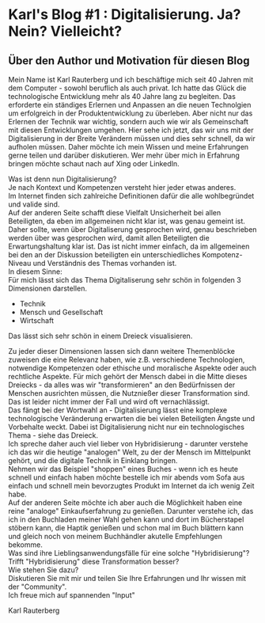 # Karl's Blog #1 : Digitalisierung. Ja? Nein? Vielleicht?

## Über den Author und Motivation für diesen Blog
Mein Name ist Karl Rauterberg und ich beschäftige mich seit 40 Jahren mit dem Computer - sowohl beruflich als auch privat.
Ich hatte das Glück die technologische Entwicklung mehr als 40 Jahre lang zu begleiten. 
Das erforderte ein ständiges Erlernen und Anpassen an die neuen Technolgien um erfolgreich in der Produktentwicklung zu überleben. 
Aber nicht nur das Erlernen der Technik war wichtig, sondern auch wie wir als Gemeinschaft mit diesen Entwicklungen umgehen.
Hier sehe ich jetzt, das wir uns mit der Digitalisierung in der Breite Verändern müssen und dies sehr schnell, da wir aufholen müssen.
Daher möchte ich mein Wissen und meine Erfahrungen gerne teilen und darüber diskutieren.
Wer mehr über mich in Erfahrung bringen möchte schaut nach auf Xing oder LinkedIn.

Was ist denn nun Digitalisierung?   
Je nach Kontext und Kompetenzen versteht hier jeder etwas anderes.     
Im Internet finden sich  zahlreiche Definitionen dafür die alle wohlbegründet und valide sind.    
Auf der anderen Seite schafft diese Vielfalt Unsicherheit bei allen Beteiligten, da eben im allgemeinen nicht klar ist, was genau gemeint ist.
Daher sollte, wenn über Digitaliserung gesprochen wird, genau beschrieben werden über was gesprochen wird, damit allen Beteiligten die Erwartungshaltung klar ist.
Das ist nicht immer einfach, da im allgemeinen bei den an der Diskussion beteiligten ein unterschiedliches Kompotenz-Niveau und Verständnis des Themas vorhanden ist.     
In diesem Sinne:    
Für mich lässt sich das Thema Digitaliserung sehr schön in folgenden 3 Dimensionen darstellen.      
+ Technik
+ Mensch und Gesellschaft
+ Wirtschaft    


Das lässt sich sehr schön in einem Dreieck visualisieren.     
[](./DigiDreiEck.png)


Zu jeder dieser Dimensionen lassen sich dann weitere Themenblöcke
zuweisen die eine Relevanz haben, wie z.B. verschiedene Technologien, notwendige Kompetenzen oder ethische und moralische Aspekte oder auch rechtliche Aspekte.
Für mich gehört der Mensch dabei in die Mitte dieses Dreiecks - da alles was wir "transformieren" an den Bedürfnissen der Menschen ausrichten müssen, die Nutznießer dieser Transformation sind.     
Das ist leider nicht immer der Fall und wird oft vernachlässigt.     
Das fängt bei der Wortwahl an - Digitalisierung lässt eine komplexe technologische Veränderung erwarten die bei vielen Beteiligten Ängste und Vorbehalte weckt.
Dabei ist Digitalisierung nicht nur ein technologisches Thema - siehe das Dreieck.    
Ich spreche daher auch viel lieber von Hybridisierung - darunter verstehe ich das wir die heutige "analogen" Welt, zu der der Mensch im Mittelpunkt gehört,
und die digitale Technik in Einklang bringen.     
Nehmen wir das Beispiel "shoppen" eines Buches - wenn ich es heute schnell und einfach haben möchte bestelle ich mir 
abends vom Sofa aus einfach und schnell mein bevorzugtes Produkt im Internet da ich wenig Zeit habe.    
Auf der anderen Seite möchte ich aber auch die Möglichkeit haben eine reine
"analoge" Einkaufserfahrung zu genießen. Darunter verstehe ich, das ich in den Buchladen meiner Wahl gehen kann und dort im Bücherstapel stöbern kann, die Haptik genießen und schon mal im Buch blättern kann und gleich noch von meinem Buchhändler akutelle Empfehlungen bekomme.    
Was sind ihre Lieblingsanwendungsfälle für eine solche "Hybridisierung"?    
Trifft "Hybridisierung" diese Transformation besser?    
Wie stehen Sie dazu?    
Diskutieren Sie mit mir und teilen Sie Ihre Erfahrungen und Ihr wissen mit der "Community".   
Ich freue mich auf spannenden "Input"     

Karl Rauterberg




